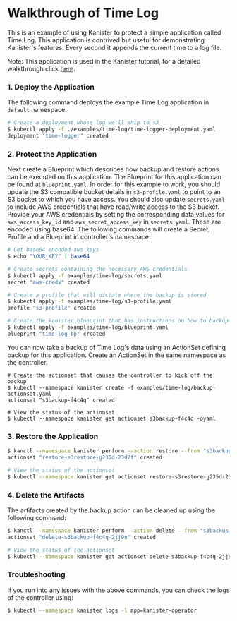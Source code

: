 # Walkthrough of Time Log

This is an example of using Kanister to protect a simple application called Time Log. This application is contrived but useful for demonstrating Kanister's features. Every second it appends the current time to a log file.

Note: This application is used in the Kanister tutorial, for a detailed walkthrough click [here](https://docs.kanister.io/tutorial.html#tutorial).

### 1. Deploy the Application

The following command deploys the example Time Log application in `default` namespace:
```bash
# Create a deployment whose log we'll ship to s3
$ kubectl apply -f ./examples/time-log/time-logger-deployment.yaml
deployment "time-logger" created
```

### 2. Protect the Application

Next create a Blueprint which describes how backup and restore actions can be executed on this application. The Blueprint for this application can be found at `blueprint.yaml`. In order for this example to work, you should update the S3 compatible bucket details in `s3-profile.yaml` to point to an S3 bucket to which you have access. You should also update `secrets.yaml` to include AWS credentials that have read/write access to the S3 bucket. Provide your AWS credentials by setting the corresponding data values for `aws_access_key_id` and `aws_secret_access_key` in `secrets.yaml`. These are encoded using base64. The following commands will create a Secret, Profile and a Blueprint in controller's namespace:

```bash
# Get base64 encoded aws keys
$ echo "YOUR_KEY" | base64

# Create secrets containing the necessary AWS credentials
$ kubectl apply -f examples/time-log/secrets.yaml
secret "aws-creds" created

# Create a profile that will dictate where the backup is stored
$ kubectl apply -f examples/time-log/s3-profile.yaml
profile "s3-profile" created

# Create the kanister blueprint that has instructions on how to backup the log
$ kubectl apply -f examples/time-log/blueprint.yaml
blueprint "time-log-bp" created

```

You can now take a backup of Time Log's data using an ActionSet defining backup for this application. Create an ActionSet in the same namespace as the controller.
```
# Create the actionset that causes the controller to kick off the backup
$ kubectl --namespace kanister create -f examples/time-log/backup-actionset.yaml
actionset "s3backup-f4c4q" created

# View the status of the actionset
$ kubectl --namespace kanister get actionset s3backup-f4c4q -oyaml
```

### 3. Restore the Application

```bash
$ kanctl --namespace kanister perform --action restore --from "s3backup-f4c4q"
actionset "restore-s3restore-g235d-23d2f" created

# View the status of the actionset
$ kubectl --namespace kanister get actionset restore-s3restore-g235d-23d2f -oyaml
```

### 4. Delete the Artifacts

The artifacts created by the backup action can be cleaned up using the following command:

```bash
$ kanctl --namespace kanister perform --action delete --from "s3backup-f4c4q"
actionset "delete-s3backup-f4c4q-2jj9n" created

# View the status of the actionset
$ kubectl --namespace kanister get actionset delete-s3backup-f4c4q-2jj9n -oyaml
```

### Troubleshooting

If you run into any issues with the above commands, you can check the logs of the controller using:
```bash
$ kubectl --namespace kanister logs -l app=kanister-operator
```
